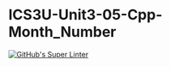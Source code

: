 # ICS3U-Unit3-05-Cpp-Month_Number

[![GitHub's Super Linter](https://github.com/lily-liu-17/ICS3U-Unit3-05-Cpp-Month_Number/workflows/GitHub's%20Super%20Linter/badge.svg)](https://github.com/lily-liu-17/ICS3U-Unit3-05-Cpp-Month_Number/actions)
